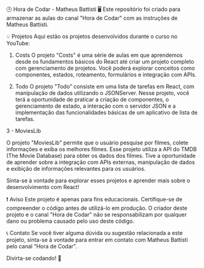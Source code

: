 🕒 Hora de Codar - Matheus Battisti 🖥️
Este repositório foi criado para armazenar as aulas do canal "Hora de Codar" com as instruções de Matheus Battisti.

💡 Projetos
Aqui estão os projetos desenvolvidos durante o curso no YouTube:

1. Costs
O projeto "Costs" é uma série de aulas em que aprendemos desde os fundamentos básicos do React até criar um projeto completo com gerenciamento de projetos. Você poderá explorar conceitos como componentes, estados, roteamento, formulários e integração com APIs.

2. Todo
O projeto "Todo" consiste em uma lista de tarefas em React, com manipulação de dados utilizando o JSONServer. Nesse projeto, você terá a oportunidade de praticar a criação de componentes, o gerenciamento de estado, a interação com o servidor JSON e a implementação das funcionalidades básicas de um aplicativo de lista de tarefas.

3 - MoviesLib

O projeto "MoviesLib" permite que o usuário pesquise por filmes, colete informações e exiba os melhores filmes. Esse projeto utiliza a API do TMDB (The Movie Database) para obter os dados dos filmes. Tive a oportunidade de aprender sobre a integração com APIs externas, manipulação de dados e exibição de informações relevantes para os usuários.

Sinta-se à vontade para explorar esses projetos e aprender mais sobre o desenvolvimento com React!

❗ Aviso
Este projeto é apenas para fins educacionais. Certifique-se de compreender o código antes de utilizá-lo em produção. O criador deste projeto e o canal "Hora de Codar" não se responsabilizam por qualquer dano ou problema causado pelo uso deste código.

📞 Contato
Se você tiver alguma dúvida ou sugestão relacionada a este projeto, sinta-se à vontade para entrar em contato com Matheus Battisti pelo canal "Hora de Codar".

Divirta-se codando! 🎉
